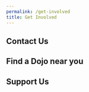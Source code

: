 ```yaml
---
permalink: /get-involved
title: Get Involved
---
```


## Contact Us

## Find a Dojo near you

## Support Us

